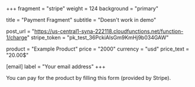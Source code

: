 +++
fragment = "stripe"
weight = 124
background = "primary"

title = "Payment Fragment"
subtitle = "Doesn't work in demo"

post_url = "https://us-central1-syna-222118.cloudfunctions.net/function-1/charge"
stripe_token = "pk_test_36PckiAlsGm9KmHj9b034GAW"

product = "Example Product"
price = "2000"
currency = "usd"
price_text = "20.00$"

[email]
  label = "Your email address"
+++

You can pay for the product by filling this form (provided by Stripe).
